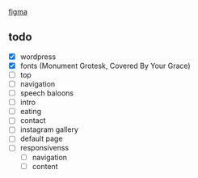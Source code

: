 [figma](https://www.figma.com/design/V2BtyVVcHKgG5A9MEF1IwP/wesola?node-id=0-1&t=aSbirau5emNwTmAZ-0)

## todo
- [x] wordpress
- [x] fonts (Monument Grotesk, Covered By Your Grace)
- [ ] top
- [ ] navigation
- [ ] speech baloons
- [ ] intro
- [ ] eating
- [ ] contact
- [ ] instagram gallery
- [ ] default page
- [ ] responsivenss
  - [ ] navigation
  - [ ] content